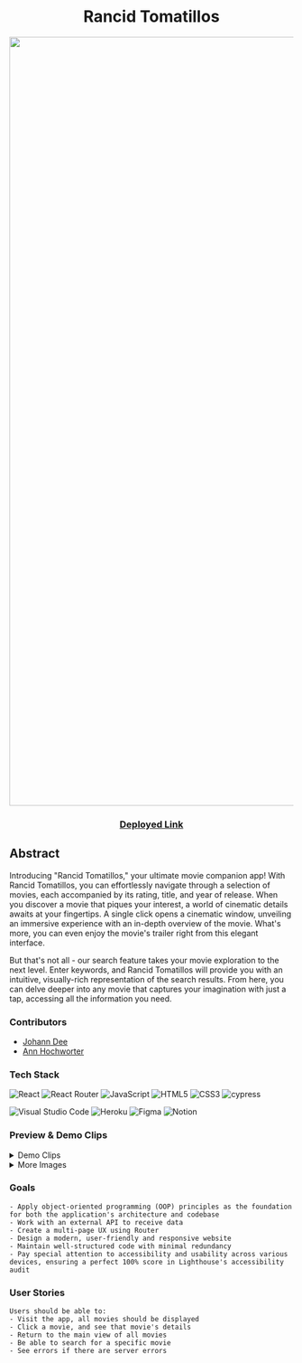 <div align="center">

# Rancid Tomatillos

<img width="1361" alt="Screenshot 2023-10-21 at 09 25 23" src="https://github.com/joh-ann/rancid-tomatillos/assets/126308696/e5ebc4d4-68ec-4020-abe5-04042043aa71">

### [Deployed Link](https://rancid-tomatillos-jd.vercel.app/)

</div>

## Abstract
Introducing "Rancid Tomatillos," your ultimate movie companion app! With Rancid Tomatillos, you can effortlessly navigate through a selection of movies, each accompanied by its rating, title, and year of release. When you discover a movie that piques your interest, a world of cinematic details awaits at your fingertips. A single click opens a cinematic window, unveiling an immersive experience with an in-depth overview of the movie. What's more, you can even enjoy the movie's trailer right from this elegant interface.

But that's not all - our search feature takes your movie exploration to the next level. Enter keywords, and Rancid Tomatillos will provide you with an intuitive, visually-rich representation of the search results. From here, you can delve deeper into any movie that captures your imagination with just a tap, accessing all the information you need.

### Contributors

- [Johann Dee](https://linkedin.com//in/johanndee)
- [Ann Hochworter](https://linkedin.com/in/AHochworter)


### Tech Stack

![React](https://img.shields.io/badge/react-%2320232a.svg?style=for-the-badge&logo=react&logoColor=%2361DAFB)
![React Router](https://img.shields.io/badge/React_Router-CA4245?style=for-the-badge&logo=react-router&logoColor=white)
![JavaScript](https://img.shields.io/badge/javascript-%23323330.svg?style=for-the-badge&logo=javascript&logoColor=%23F7DF1E)
![HTML5](https://img.shields.io/badge/html5-%23E34F26.svg?style=for-the-badge&logo=html5&logoColor=white) 
![CSS3](https://img.shields.io/badge/css3-%231572B6.svg?style=for-the-badge&logo=css3&logoColor=white)
![cypress](https://img.shields.io/badge/-cypress-%23E5E5E5?style=for-the-badge&logo=cypress&logoColor=058a5e)
</br>

![Visual Studio Code](https://img.shields.io/badge/Visual%20Studio%20Code-0078d7.svg?style=for-the-badge&logo=visual-studio-code&logoColor=white)
![Heroku](https://img.shields.io/badge/heroku-%23430098.svg?style=for-the-badge&logo=heroku&logoColor=white)
![Figma](https://img.shields.io/badge/figma-%23F24E1E.svg?style=for-the-badge&logo=figma&logoColor=white)
![Notion](https://img.shields.io/badge/Notion-%23000000.svg?style=for-the-badge&logo=notion&logoColor=white)


### Preview & Demo Clips
<details>
<summary>
Demo Clips
</summary>
<div align="center">  
 
![home-page](https://github.com/joh-ann/rancid-tomatillos/assets/125393235/4817c2b8-7dc4-45cb-ad15-da9633245610)
Home Page

![modal-preview-03](https://github.com/joh-ann/rancid-tomatillos/assets/125393235/d6dbaffb-cd59-4a6b-848c-a7493c348cd1)
Modal

![responsiveness](https://github.com/joh-ann/rancid-tomatillos/assets/125393235/936beae9-3237-411a-967c-80e3afea82de)
Responsiveness

</div>
</details>

<details>
<summary>
More Images
</summary> 

<div align="center">

<img width="202" alt="Screenshot 2023-10-21 at 10 01 32" src="https://github.com/joh-ann/rancid-tomatillos/assets/126308696/a82e25ca-1888-42ad-b203-ba06bebfdb09">

</br>

<img width="436" alt="Screenshot 2023-10-21 at 10 00 43" src="https://github.com/joh-ann/rancid-tomatillos/assets/126308696/dc6bc5c7-88b3-4c3b-974f-8e0fec5ee4d0">

<img width="461" alt="Screenshot 2023-10-21 at 10 01 32" src="https://github.com/joh-ann/rancid-tomatillos/assets/126308696/29946885-bcd5-4a96-bfad-92c0e9406031">

<img width="901" alt="Screenshot 2023-10-21 at 09 59 16" src="https://github.com/joh-ann/rancid-tomatillos/assets/126308696/f01407be-1f48-4db7-9e2a-b7b11a1e3723">

</details>

</div>

### Goals
```
- Apply object-oriented programming (OOP) principles as the foundation for both the application's architecture and codebase
- Work with an external API to receive data
- Create a multi-page UX using Router
- Design a modern, user-friendly and responsive website
- Maintain well-structured code with minimal redundancy
- Pay special attention to accessibility and usability across various devices, ensuring a perfect 100% score in Lighthouse's accessibility audit
```

### User Stories
```
Users should be able to:
- Visit the app, all movies should be displayed
- Click a movie, and see that movie's details
- Return to the main view of all movies
- Be able to search for a specific movie
- See errors if there are server errors
```




